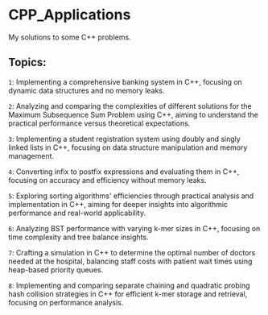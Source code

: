 # CPP_Applications
My solutions to some C++ problems.

## Topics:

`1`: Implementing a comprehensive banking system in C++, focusing on dynamic data structures and no memory leaks.

`2`: Analyzing and comparing the complexities of different solutions for the Maximum Subsequence Sum Problem using C++, aiming to understand the practical performance versus theoretical expectations.

`3`: Implementing a student registration system using doubly and singly linked lists in C++, focusing on data structure manipulation and memory management.

`4`: Converting infix to postfix expressions and evaluating them in C++, focusing on accuracy and efficiency without memory leaks.

`5`: Exploring sorting algorithms' efficiencies through practical analysis and implementation in C++, aiming for deeper insights into algorithmic performance and real-world applicability.

`6`: Analyzing BST performance with varying k-mer sizes in C++, focusing on time complexity and tree balance insights.

`7`: Crafting a simulation in C++ to determine the optimal number of doctors needed at the hospital, balancing staff costs with patient wait times using heap-based priority queues.

`8`: Implementing and comparing separate chaining and quadratic probing hash collision strategies in C++ for efficient k-mer storage and retrieval, focusing on performance analysis.

